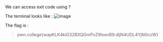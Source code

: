 We can access exit code using ? 


The terminal looks like : 
![image](https://github.com/user-attachments/assets/268498a4-7073-4c0d-bbec-d74655ffde28)



The flag is :
>pwn.college{wapKLK4kiG32BXQGmPxZ9IoevB9.dljN4UDL4YjN0czW}
